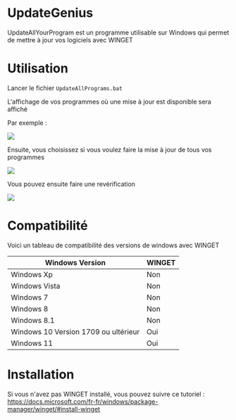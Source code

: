 # UpdateGenius
UpdateAllYourProgram est un programme utilisable sur Windows qui permet de mettre à jour vos logiciels avec WINGET

# Utilisation
Lancer le fichier `UpdateAllPrograms.bat`

L'affichage de vos programmes où une mise à jour est disponible sera affiché

Par exemple :

![](https://i.imgur.com/tOnsOtp.png)

Ensuite, vous choisissez si vous voulez faire la mise à jour de tous vos programmes

![](https://i.imgur.com/j89EUCX.png)

Vous pouvez ensuite faire une revérification 

![](https://i.imgur.com/HQraNAj.png)

# Compatibilité
Voici un tableau de compatibilité des versions de windows avec WINGET

| Windows Version | WINGET |
| --- | --- |
| Windows Xp | Non |
| Windows Vista | Non |
| Windows 7 | Non |
| Windows 8 | Non |
| Windows 8.1 | Non |
| Windows 10 Version 1709 ou ultérieur | Oui |
| Windows 11 | Oui |

# Installation
Si vous n'avez pas WINGET installé, vous pouvez suivre ce tutoriel : https://docs.microsoft.com/fr-fr/windows/package-manager/winget/#install-winget
